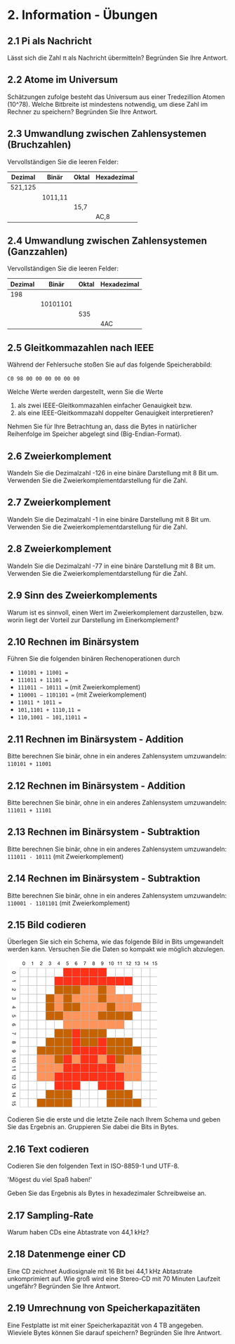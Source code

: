 # 2. Information - Übungen

## 2.1 Pi als Nachricht
Lässt sich die Zahl π als Nachricht übermitteln? Begründen Sie Ihre Antwort.


## 2.2 Atome im Universum
Schätzungen zufolge besteht das Universum aus einer Tredezillion Atomen (10^78). Welche Bitbreite ist mindestens notwendig, um diese Zahl im Rechner zu speichern? Begründen Sie Ihre Antwort.


## 2.3 Umwandlung zwischen Zahlensystemen (Bruchzahlen)
Vervollständigen Sie die leeren Felder:

| Dezimal | Binär    | Oktal | Hexadezimal |
|---------|----------|-------|-------------|
| 521,125 |          |       |             |
|         | 1011,11  |       |             |
|         |          |  15,7 |             |
|         |          |       | AC,8        |



## 2.4 Umwandlung zwischen Zahlensystemen (Ganzzahlen)
Vervollständigen Sie die leeren Felder:

| Dezimal | Binär    | Oktal | Hexadezimal |
|---------|----------|-------|-------------|
| 198     |          |       |             |
|         | 10101101 |       |             |
|         |          |  535  |             |
|         |          |       | 4AC         |


## 2.5 Gleitkommazahlen nach IEEE
Während der Fehlersuche stoßen Sie auf das folgende Speicherabbild:

`C0 98 00 00 00 00 00 00`

Welche Werte werden dargestellt, wenn Sie die Werte

1. als zwei IEEE-Gleitkommazahlen einfacher Genauigkeit bzw.
2. als eine IEEE-Gleitkommazahl doppelter Genauigkeit interpretieren?

Nehmen Sie für Ihre Betrachtung an, dass die Bytes in natürlicher Reihenfolge im Speicher abgelegt sind (Big-Endian-Format).


## 2.6 Zweierkomplement
Wandeln Sie die Dezimalzahl -126 in eine binäre Darstellung mit 8 Bit um. Verwenden Sie die Zweierkomplementdarstellung für die Zahl.

## 2.7 Zweierkomplement
Wandeln Sie die Dezimalzahl -1 in eine binäre Darstellung mit 8 Bit um. Verwenden Sie die Zweierkomplementdarstellung für die Zahl.

## 2.8 Zweierkomplement
Wandeln Sie die Dezimalzahl -77 in eine binäre Darstellung mit 8 Bit um. Verwenden Sie die Zweierkomplementdarstellung für die Zahl.

## 2.9 Sinn des Zweierkomplements
Warum ist es sinnvoll, einen Wert im Zweierkomplement darzustellen, bzw. worin liegt der Vorteil zur Darstellung im Einerkomplement?


## 2.10 Rechnen im Binärsystem
Führen Sie die folgenden binären Rechenoperationen durch

  * `110101 + 11001 =`
  * `111011 + 11101 =`
  * `111011 − 10111 =` (mit Zweierkomplement)
  * `110001 − 1101101 =` (mit Zweierkomplement)
  * `11011 * 1011 =`
  * `101,1101 + 1110,11 =`
  * `110,1001 − 101,11011 =`


## 2.11 Rechnen im Binärsystem - Addition
Bitte berechnen Sie binär, ohne in ein anderes Zahlensystem umzuwandeln: `110101 + 11001`


## 2.12 Rechnen im Binärsystem - Addition
Bitte berechnen Sie binär, ohne in ein anderes Zahlensystem umzuwandeln: `111011 + 11101`


## 2.13 Rechnen im Binärsystem - Subtraktion
Bitte berechnen Sie binär, ohne in ein anderes Zahlensystem umzuwandeln: `111011 - 10111` (mit Zweierkomplement)

## 2.14 Rechnen im Binärsystem - Subtraktion
Bitte berechnen Sie binär, ohne in ein anderes Zahlensystem umzuwandeln: `110001 - 1101101` (mit Zweierkomplement)

## 2.15 Bild codieren
Überlegen Sie sich ein Schema, wie das folgende Bild in Bits umgewandelt werden kann. Versuchen Sie die Daten so kompakt wie möglich abzulegen.

![](img/mario.png)

Codieren Sie die erste und die letzte Zeile nach Ihrem Schema und geben Sie das Ergebnis an. Gruppieren Sie dabei die Bits in Bytes.


## 2.16 Text codieren
Codieren Sie den folgenden Text in ISO-8859-1 und UTF-8.

'Mögest du viel Spaß haben!'

Geben Sie das Ergebnis als Bytes in hexadezimaler Schreibweise an.


## 2.17 Sampling-Rate
Warum haben CDs eine Abtastrate von 44,1 kHz?


## 2.18 Datenmenge einer CD
Eine CD zeichnet Audiosignale mit 16 Bit bei 44,1 kHz Abtastrate unkomprimiert auf. Wie groß wird eine Stereo-CD mit 70 Minuten Laufzeit ungefähr? Begründen Sie Ihre Antwort.


## 2.19 Umrechnung von Speicherkapazitäten
Eine Festplatte ist mit einer Speicherkapazität von 4 TB angegeben. Wieviele Bytes können Sie darauf speichern? Begründen Sie Ihre Antwort.


